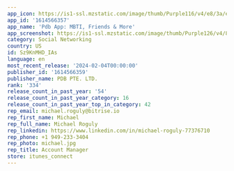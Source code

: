 ```yaml
---
app_icon: https://is1-ssl.mzstatic.com/image/thumb/Purple116/v4/e8/3a/e1/e83ae187-ad2a-a144-1dab-9a842b4f5b58/AppIcon-0-0-1x_U007emarketing-0-6-0-85-220.png/1024x1024bb.png
app_id: '1614566357'
app_name: 'Pdb App: MBTI, Friends & More'
app_screenshot: https://is1-ssl.mzstatic.com/image/thumb/Purple126/v4/89/05/60/89056038-6009-0148-d2ce-1be0a7059e84/7d707cbd-3b2e-44c2-a6d0-83364fa0ae28_20230615@1x.jpg/1242x2688bb.png
category: Social Networking
country: US
id: Sz9KnMHD_IAs
language: en
most_recent_release: '2024-02-04T00:00:00'
publisher_id: '1614566359'
publisher_name: PDB PTE. LTD.
rank: '334'
release_count_in_past_year: '54'
release_count_in_past_year_category: 16
release_count_in_past_year_top_in_category: 42
rep_email: michael.roguly@bitrise.io
rep_first_name: Michael
rep_full_name: Michael Roguly
rep_linkedin: https://www.linkedin.com/in/michael-roguly-77376710
rep_phone: +1 949-233-3404
rep_photo: michael.jpg
rep_title: Account Manager
store: itunes_connect
---
```

